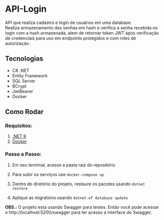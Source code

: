 # API-Login
 
API que realiza cadastro e login de usuários em uma database. \
Realiza armazenamento das senhas em hash e verifica a senha recebida no login com a hash armazenada, alem de retornar token JWT após verificação de credenciais para uso em endpoints protegidos e com roles de autorização.


## Tecnologias
- C# .NET
- Entity Framework
- SQL Server
- BCrypt
- JwtBearer
- Docker

## Como Rodar
### Requisitos:
1. [.NET 9](https://dotnet.microsoft.com/pt-br/download)
2. [Docker](https://docs.docker.com/engine/install/) 

### Passo a Passo:

1. Em seu terminal, acesse a pasta raiz do repositório

2. Para subir os serviços use `docker-compose up` 

3. Dentro do diretório do projeto, restaure os pacotes usando `dotnet restore`

4. Aplique as migrations usando `dotnet-ef database update`
   
__OBS.:__ O projeto esta usando Swagger para testes. Então você pode acessar o http://localhost:5200/swagger para ter acesso a interface do Swagger.
